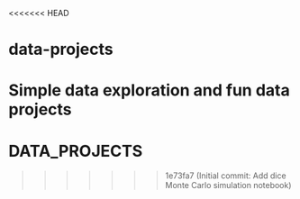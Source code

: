 <<<<<<< HEAD
# data-projects
Simple data exploration and fun data projects
=======
# DATA_PROJECTS
>>>>>>> 1e73fa7 (Initial commit: Add dice Monte Carlo simulation notebook)
